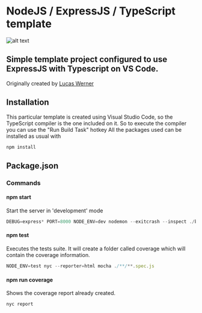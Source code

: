 # NodeJS / ExpressJS / TypeScript template 
![alt text](https://mayajuni.github.io/2016/06/30/typescript-express/typescript-express-nodejs.jpg "NodeJS/ExpressJS/Typescript")
## Simple template project configured to use ExpressJS with Typescript on VS Code.
Originally created by [Lucas Werner](https://www.linkedin.com/in/lucas-werner/)


## Installation
This particular template is created using Visual Studio Code, so the TypeScript compiler is the one included on it. So to execute the compiler you can use the "Run Build Task" hotkey
All the packages used can be installed as usual with
```javascript
npm install
```

## Package.json
### Commands

#### npm start
Start the server in 'development' mode
```javascript
DEBUG=express* PORT=8000 NODE_ENV=dev nodemon --exitcrash --inspect ./bin/server.js
```
#### npm test
Executes the tests suite. It will create a folder called coverage which will contain the coverage information.
```javascript
NODE_ENV=test nyc --reporter=html mocha ./**/**.spec.js
```

#### npm run coverage
Shows the coverage report already created.
```javascript
nyc report
```
